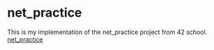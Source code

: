 # net_practice

This is my implementation of the net_practice project from 42 school.
<a href="https://ahmedfatir.github.io/net_practice/net_practice/">net_practice</a>
